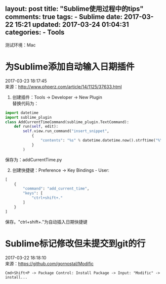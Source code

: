 layout: post
title: "Sublime使用过程中的tips"
comments: true
tags:
    - Sublime
date: 2017-03-22 15:21
updated: 2017-03-24 01:04:31
categories:
	- Tools
---

测试环境：Mac  

<!-- more --> 

# 为Sublime添加自动输入日期插件  

2017-03-23 18:17:45  
来源：<http://www.phperz.com/article/14/1125/37633.html>     
1. 创建插件：Tools → Developer → New Plugin   
替换代码为：

``` python
import datetime
import sublime_plugin
class AddCurrentTimeCommand(sublime_plugin.TextCommand):
    def run(self, edit):
        self.view.run_command("insert_snippet", 
            {
                "contents": "%s" % datetime.datetime.now().strftime("%Y-%m-%d %H:%M:%S") 
            }
        )
```

保存为：addCurrentTime.py

2. 创建快捷键：Preference → Key Bindings - User:  

``` python
[
    {
        "command": "add_current_time",
        "keys": [
            "ctrl+shift+."
        ]
    }
]
```

保存。"ctrl+shift+."为自动插入日期快捷键  


# Sublime标记修改但未提交到git的行 
2017-03-22 18:18:10  
来源：<https://github.com/gornostal/Modific>  
```
Cmd+Shift+P -> Package Control: Install Package -> Input: "Modific" -> install...
```
